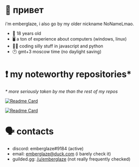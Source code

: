 # 👋 привет

i'm emberglaze, i also go by my older nickname NoNameLmao.

- 🐣 18 years old
- 🖥️ a ton of experience about computers (windows, linux)
- 🧑‍💻 coding silly stuff in javascript and python
- 🕐 gmt+3 moscow time (no daylight saving)

# ❗ my noteworthy repositories*

*\* more seriously taken by me than the rest of my repos*

[![Readme Card](https://github-readme-stats.vercel.app/api/pin/?username=NoNameLmao&repo=emberbot)](https://github.com/anuraghazra/github-readme-stats)

[![Readme Card](https://github-readme-stats.vercel.app/api/pin/?username=NoNameLmao&repo=emberutils)](https://github.com/anuraghazra/github-readme-stats)

# 🗣️ contacts

- discord: emberglaze#9184 (active)
- email: emberglaze@duck.com (i barely check it)
- guilded.gg: [/u/emberglaze](https://www.guilded.gg/u/emberglaze) (not really frequently checked)
